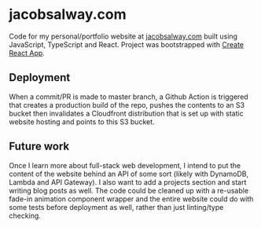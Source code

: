 # jacobsalway.com

Code for my personal/portfolio website at [jacobsalway.com](https://jacobsalway.com) built using JavaScript, TypeScript and React. Project was bootstrapped with [Create React App](https://github.com/facebook/create-react-app).

## Deployment

When a commit/PR is made to master branch, a Github Action is triggered that creates a production build of the repo, pushes the contents to an S3 bucket then invalidates a Cloudfront distribution that is set up with static website hosting and points to this S3 bucket.

## Future work

Once I learn more about full-stack web development, I intend to put the content of the website behind an API of some sort (likely with DynamoDB, Lambda and API Gateway). I also want to add a projects section and start writing blog posts as well. The code could be cleaned up with a re-usable fade-in animation component wrapper and the entire website could do with some tests before deployment as well, rather than just linting/type checking.

